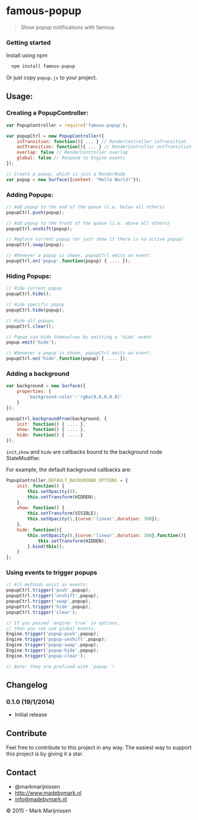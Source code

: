 famous-popup
===============
> Show popup notifications with famous

### Getting started

Install using npm

```bash
  npm install famous-popup
```

Or just copy `popup.js` to your project.

## Usage:

### Creating a PopupController:

```javascript
var PopupController = require('famous-popup');

var popupCtrl = new PopupController({
	inTransition: function(){ ... } // RenderController inTransition
	outTransition: function(){ ... } // RenderController outTransition
	overlap: false // RenderController overlap
	global: false // Respond to Engine events
});

// Create a popup, which is just a RenderNode
var popup = new Surface({content: "Hello World!"});
```

### Adding Popups:

```javascript
// Add popup to the end of the queue (i.e. below all others)
popupCtrl.push(popup);

// Add popup to the front of the queue (i.e. above all others)
popupCtrl.unshift(popup);

// Replace current popup (or just show if there is no active popup)
popupCtrl.swap(popup);

// Whenever a popup is shown, popupCtrl emits an event:
popupCtrl.on('popup',function(popup) { .... });
```

### Hiding Popups:

```javascript
// Hide current popup
popupCtrl.hide();

// Hide specific popup
popupCtrl.hide(popup);

// Hide all popups
popupCtrl.clear();

// Popup can hide themselves by emitting a 'hide' event
popup.emit('hide');

// Whenever a popup is shown, popupCtrl emits an event:
popupCtrl.on('hide',function(popup) { .... });
```

### Adding a background
```javascript
var background = new Surface({
	properties: {
		'background-color':'rgba(0,0,0,0.8)'
	}
});

popupCtrl.backgroundFrom(background, {
	init: function() { .... },
	show: function() { .... },
	hide: function() { .....}
});
```

`init`,`show` and `hide` are callbacks bound to the background node StateModifier.

For example, the default background callbacks are:
```javascript
PopupController.DEFAULT_BACKGROUND_OPTIONS = {
    init: function() {
        this.setOpacity(0);
        this.setTransform(HIDDEN);
    },
    show: function() {
        this.setTransform(VISIBLE);
        this.setOpacity(1,{curve:'linear',duration: 300});
    },
    hide: function(){
        this.setOpacity(0,{curve:'linear',duration: 300},function(){
            this.setTransform(HIDDEN);
        }.bind(this));
    }
};
```

### Using events to trigger popups

```javascript
// All methods exist as events:
popupCtrl.trigger('push',popup);
popupCtrl.trigger('unshift',popup);
popupCtrl.trigger('swap',popup);
popupCtrl.trigger('hide',popup);
popupCtrl.trigger('clear');

// If you passed `engine: true` in options, 
// then you can use global events.
Engine.trigger('popup-push',popup);
Engine.trigger('popup-unshift',popup);
Engine.trigger('popup-swap',popup);
Engine.trigger('popup-hide',popup);
Engine.trigger('popup-clear');

// Note: they are prefixed with `popup-`!
```


## Changelog

### 0.1.0 (19/1/2014)

* Initial release

## Contribute

Feel free to contribute to this project in any way. The easiest way to support this project is by giving it a star.

## Contact
-   @markmarijnissen
-   http://www.madebymark.nl
-   info@madebymark.nl

© 2015 - Mark Marijnissen